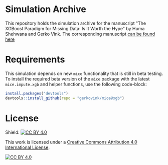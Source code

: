 # Simulation Archive
This repository holds the simulation archive for the manuscript "The XGBoost Paradigm for Missing Data: Is It Worth the Hype" by Huma Shehwana and Gerko Vink. The corresponding manuscript [can be found here](https:/www.gerkovink.com/xgbpaper)

# Requirements
This simulation depends on new `mice` functionality that is still in beta testing. To install the required beta version of the `mice` package with the latest `mice.impute.xgb` and helper functions, use the following code-block:

``` r
install.packages("devtools")
devtools::install_github(repo = "gerkovink/mice@xgb")
```

# License
Shield: [![CC BY 4.0][cc-by-shield]][cc-by]

This work is licensed under a
[Creative Commons Attribution 4.0 International License][cc-by].

[![CC BY 4.0][cc-by-image]][cc-by]

[cc-by]: http://creativecommons.org/licenses/by/4.0/
[cc-by-image]: https://i.creativecommons.org/l/by/4.0/88x31.png
[cc-by-shield]: https://img.shields.io/badge/License-CC%20BY%204.0-lightgrey.svg
